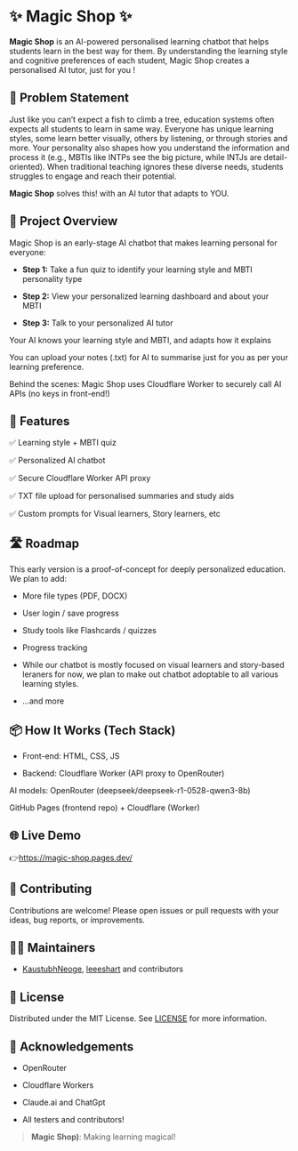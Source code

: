 # ✨ Magic Shop ✨

**Magic Shop** is an AI-powered personalised learning chatbot that helps students learn in the best way for them. By understanding the learning style and cognitive preferences of each student, Magic Shop creates a personalised AI tutor, just for you !


## 🧩 Problem Statement

Just like you can’t expect a fish to climb a tree, education systems often expects all students to learn in same way.
Everyone has unique learning styles, some learn better visually, others by listening, or through stories and more. Your personality also shapes how you understand the information and process it (e.g., MBTIs like INTPs see the big picture, while INTJs are detail-oriented). When traditional teaching ignores these diverse needs, students struggles to engage and reach their potential.

**Magic Shop** solves this! with an AI tutor that adapts to YOU.


## 🌟 Project Overview

Magic Shop is an early-stage AI chatbot that makes learning personal for everyone:

- **Step 1:** Take a fun quiz to identify your learning style and MBTI personality type

- **Step 2:** View your personalized learning dashboard and about your MBTI

- **Step 3:** Talk to your personalized AI tutor 

Your AI knows your learning style and MBTI, and adapts how it explains

You can upload your notes (.txt) for AI to summarise just for you as per your learning preference.

Behind the scenes: Magic Shop uses Cloudflare Worker to securely call AI APIs (no keys in front-end!)


## 🚀 Features

✅ Learning style + MBTI quiz

✅ Personalized AI chatbot

✅ Secure Cloudflare Worker API proxy

✅ TXT file upload for personalised summaries and study aids

✅ Custom prompts for Visual learners, Story learners, etc


## 🛣️ Roadmap

This early version is a proof-of-concept for deeply personalized education. We plan to add:

- More file types (PDF, DOCX)

- User login / save progress

- Study tools like Flashcards / quizzes

- Progress tracking

- While our chatbot is mostly focused on visual learners and story-based leraners for now, we plan to make out chatbot adoptable to all various learning styles.

- ...and more


## 📦 How It Works (Tech Stack)

- Front-end: HTML, CSS, JS

- Backend: Cloudflare Worker (API proxy to OpenRouter)

AI models: OpenRouter (deepseek/deepseek-r1-0528-qwen3-8b)

GitHub Pages (frontend repo) + Cloudflare (Worker)


## 🌐 Live Demo

👉https://magic-shop.pages.dev/


## 📝 Contributing

Contributions are welcome! Please open issues or pull requests with your ideas, bug reports, or improvements.


## 👩‍💻 Maintainers

- [KaustubhNeoge](https://github.com/KaustubhNeoge), [leeeshart](https://github.com/leeeshart) and contributors


## 🪪 License

Distributed under the MIT License. See [LICENSE](LICENSE) for more information.


## 🙏 Acknowledgements

- OpenRouter 

- Cloudflare Workers

- Claude.ai and ChatGpt

- All testers and contributors!


> **Magic Shop)**: Making learning magical! 
